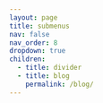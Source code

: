 ```yaml
---
layout: page
title: submenus
nav: false
nav_order: 8
dropdown: true
children:
  - title: divider
  - title: blog
    permalink: /blog/
---
```

